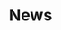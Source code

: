---
widget: pages
headless: true  # This file represents a page section.

# Activate this widget? true/false
active: true

# ... Put Your Section Options Here (title etc.) ...
title: News
subtitle: ''

# Position of this section on the page
weight: 40

content:
  # Filter content to display
  filters:
    # The folders to display content from
    folders:
      - event
    tag: ''
    category: ''
    publication_type: ''
    author: ''
    exclude_featured: false
    exclude_future: false
    exclude_past: false
  # Choose how many pages you would like to display (0 = all pages)
  count: 5
  # Choose how many pages you would like to offset by
  # Useful if you wish to show the first item in the Featured widget
  offset: 0
  # Field to sort by, such as Date or Title
  sort_by: 'Date'
  sort_ascending: false
design:
  # Choose a listing view, list, compact, card
  view: list
  # Choose how many columns the section has. Valid values: '1' or '2'.
  columns: '1'

  spacing:
    # Customize the section spacing. Order is top, right, bottom, left.
    padding: ["30px", "20px", "30px", "20px"]
---